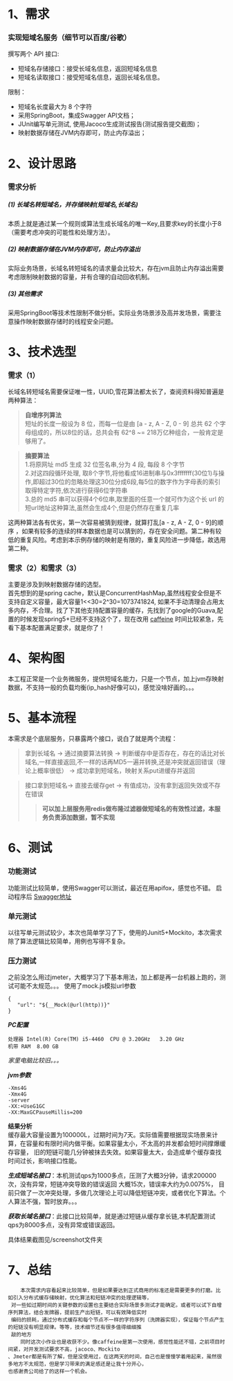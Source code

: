 # 1、需求

### 实现短域名服务（细节可以百度/谷歌）

撰写两个 API 接口:
- 短域名存储接口：接受长域名信息，返回短域名信息
- 短域名读取接口：接受短域名信息，返回长域名信息。

限制：
- 短域名长度最大为 8 个字符
- 采用SpringBoot，集成Swagger API文档；
- JUnit编写单元测试, 使用Jacoco生成测试报告(测试报告提交截图)；
- 映射数据存储在JVM内存即可，防止内存溢出；

# 2、设计思路

### 需求分析

##### (1) 长域名转短域名，并存储映射(短域名<key>,长域名<value>)

本质上就是通过某一个规则或算法生成长域名的唯一Key,且要求key的长度小于8（需要考虑冲突的可能性和处理方法）。

##### (2) 映射数据存储在JVM内存即可，防止内存溢出

实际业务场景，长域名转短域名的请求量会比较大，存在jvm且防止内存溢出需要考虑限制映射数据的容量，并有合理的自动回收机制。

##### (3) 其他需求

采用SpringBoot等技术性限制不做分析。实际业务场景涉及高并发场景，需要注意操作映射数据存储时的线程安全问题。

# 3、技术选型

### 需求（1）  
长域名转短域名需要保证唯一性，UUID,雪花算法都太长了，查阅资料得知普遍是两种算法：
>**自增序列算法**  
> 短址的长度一般设为 8 位，而每一位是由 [a - z, A - Z, 0 - 9] 总共 62 个字母组成的，所以8位的话，总共会有 62^8 ~= 218万亿种组合，一般肯定是够用了。 

>**摘要算法**  
> 1.将原网址 md5 生成 32 位签名串,分为 4 段, 每段 8 个字节  
> 2.对这四段循环处理, 取8个字节,将他看成16进制串与0x3fffffff(30位1)与操作,即超过30位的忽略处理这30位分成6段,每5位的数字作为字母表的索引取得特定字符,依次进行获得6位字符串  
> 3.总的 md5 串可以获得4个6位串,取里面的任意一个就可作为这个长 url 的短url地址这种算法,虽然会生成4个,但是仍然存在重复几率

这两种算法各有优劣，第一次容易被猜到规律，就算打乱[a - z, A - Z, 0 - 9]的顺序 ，如果有较多的连续的样本数据也是可以猜到的，存在安全问题。第二种有较
低的重复风险。考虑到本示例存储的映射是有限的，重复风险进一步降低，故选用第二种。

### 需求（2）和需求（3）
主要是涉及到映射数据存储的选型。  
首先想到的是spring cache，默认是ConcurrentHashMap,虽然线程安全但是不支持自定义容量，最大容量1<<30=2^30=1073741824, 如果不手动清理会占用太
多内存，不合理。找了下其他支持配置容量的缓存，先找到了google的Guava,配置的时候发现spring5+已经不支持这个了，现在改用
[caffeine](https://github.com/ben-manes/caffeine)
时间比较紧急，先看下基本配置满足要求，就是你了！

# 4、架构图

本工程正常是一个业务微服务，提供短域名能力，只是一个节点，加上jvm存映射数据，不支持一般的负载均衡(ip_hash好像可以)，感觉没啥好画的。。。

# 5、基本流程

本需求是个底层服务，只暴露两个接口，说白了就是两个流程：

>拿到长域名 -> 通过摘要算法转换 -> 判断缓存中是否存在，存在的话比对长域名,一样直接返回,不一样的话再MD5一遍并转换,还是冲突就返回错误（理论上概率很低）
> -> 成功拿到短域名，映射关系put进缓存并返回

> 接口拿到短域名-> 直接去缓存get -> 有值成功，没有拿到返回失效或不存在错误
>>**可以加上层服务用redis做布隆过滤器做短域名的有效性过滤，本服务负责添加数据，暂不实现**

# 6、测试

### 功能测试
功能测试比较简单，使用Swagger可以测试，最近在用apifox，感觉也不错。
启动程序后
[Swagger地址](http://127.0.0.1:8080/swagger-ui/index.html#/)

### 单元测试
以往写单元测试较少，本次也简单学习了下，使用的Junit5+Mockito，本次需求除了算法逻辑比较简单，用例也写得不复杂。

### 压力测试

之前没怎么用过jmeter，大概学习了下基本用法，加上都是再一台机器上跑的，测试可能不太规范。。。
使用了mock.js模拟url参数
```
{
   "url": "${__Mock(@url(http))}"
}
```

***PC配置***
```
处理器	Intel(R) Core(TM) i5-4460  CPU @ 3.20GHz   3.20 GHz
机带 RAM	8.00 GB
```
*家里电脑比较旧。。。*

***jvm参数***
```
-Xms4G
-Xmx4G
-server
-XX:+UseG1GC
-XX:MaxGCPauseMillis=200
```
**结果分析**  
缓存最大容量设置为100000L，过期时间为7天。实际值需要根据现实场景来计算，在容量和有限时间内做平衡。如果容量太小，不太高的并发都会短时间撑爆缓存容量，
旧的短链可能几分钟被抹去失效。如果容量太大，会造成单个缓存查找时间过长，影响接口性能。

***生成短域名接口***：本机测试qps为1000多点，压测了大概3分钟，请求200000次，没有异常，短链冲突导致的错误返回 大概15次，错误率大约为0.0075%，
目前只做了一次冲突处理，多做几次理论上可以降低短链冲突，或者优化下算法。个人算法不强，暂时放弃。。。

***获取长域名接口***：此接口比较简单，就是通过短链从缓存拿长链,本机配置测试qps为8000多点，没有异常或错误返回。

具体结果截图见/screenshot文件夹

# 7、总结
        本次需求内容看起来比较简单，但是如果要达到正式商用的标准还是需要更多的打磨。比如引入分布式缓存储映射，优化算法和短链冲突的处理逻辑等，
     对一些如过期时间的关键参数的设置也主要结合实际场景多测试才能确定。或者可以试下自增序列算法，结合发牌器，提前生产出短链，可以有效降低实时
     编码的损耗，通过分布式缓存和每个节点不一样的字符序列（洗牌器实现），保证每个节点产生的短链没有明显规律。等等，技术细节还有很多值得细细推
     敲的地方
        同时这次小作业也是收获不少。像caffeine是第一次使用，感觉性能还不错，之前项目时间紧，对开发测试要求不高，jacoco、Mockito
    、Jmeter都是有所了解，但是没使用过，在这两天的时间，自己也是慢慢学着用起来，虽然很多地方不太规范，但是学习带来的满足感还是让我十分开心，
    也感谢贵公司给了的这样一个机会。
